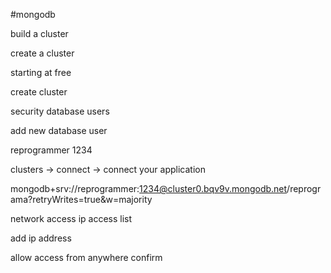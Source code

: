 #mongodb


build a cluster

create a cluster

starting at free

create cluster

security
database users

add new database user

reprogrammer
1234

clusters -> connect -> connect your application

mongodb+srv://reprogrammer:1234@cluster0.bqv9v.mongodb.net/reprograma?retryWrites=true&w=majority


network access
ip access list

add ip address

allow access from anywhere
confirm